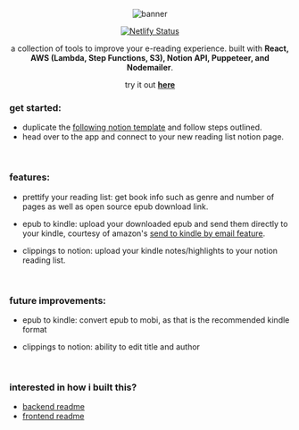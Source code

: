 <div align="center">

![banner](https://kindle-to-notion.s3.us-east-2.amazonaws.com/banner.png)

[![Netlify Status](https://api.netlify.com/api/v1/badges/889ed712-591c-42c2-814e-3f6470b0908c/deploy-status)](https://app.netlify.com/sites/notion-kindle/deploys)

a collection of tools to improve your e-reading experience.
built with **React, AWS (Lambda, Step Functions, S3), Notion API, Puppeteer, and Nodemailer**.

try it out **[here](https://notion-kindle.netlify.app/)**

</div>

### get started:

- duplicate the [following notion template](https://cindyhalim.notion.site/reading-list-template-602f353294734d8488e862621df209f0) and follow steps outlined.
- head over to the app and connect to your new reading list notion page.

<br/>

### features:

- prettify your reading list: get book info such as genre and number of pages as well as open source epub download link.
- epub to kindle: upload your downloaded epub and send them directly to your kindle, courtesy of amazon's [send to kindle by email feature](https://www.amazon.com/sendtokindle/email).
- clippings to notion: upload your kindle notes/highlights to your notion reading list.

  <br/>

### future improvements:

- epub to kindle: convert epub to mobi, as that is the recommended kindle format
- clippings to notion: ability to edit title and author

  <br/>

### interested in how i built this?

- [backend readme](https://github.com/cindyhalim/notion-kindle/backend/README.md)
- [frontend readme](https://github.com/cindyhalim/notion-kindle/frontend/README.md)
